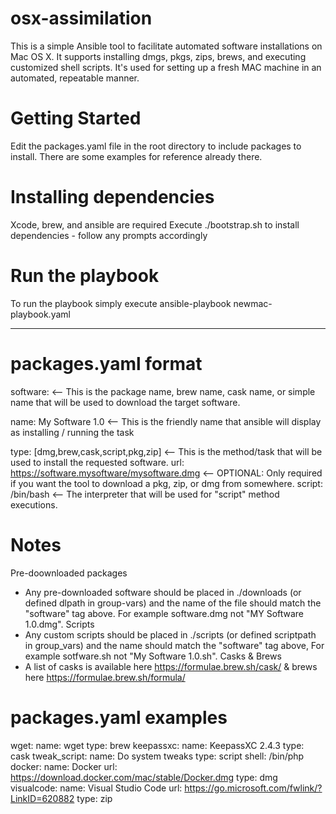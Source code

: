 # osx-assimilation
This is a simple Ansible tool to facilitate automated software installations on Mac OS X. It supports installing dmgs, pkgs, zips, brews, and executing customized shell scripts. It's used for setting up a fresh MAC machine in an automated, repeatable manner.

# Getting Started
Edit the packages.yaml file in the root directory to include packages to install. There are some examples for reference already there. 

# Installing dependencies
Xcode, brew, and ansible are required
Execute ./bootstrap.sh to install dependencies - follow any prompts accordingly

# Run the playbook
To run the playbook simply execute ansible-playbook newmac-playbook.yaml

-------------------------------------------------------------------------
# packages.yaml format

software: <-- This is the package name, brew name, cask name, or simple name that will be used to download the target software.

  name: My Software 1.0 <-- This is the friendly name that ansible will display as installing / running the task
  
  type: [dmg,brew,cask,script,pkg,zip] <-- This is the method/task that will be used to install the requested software.
  url: https://software.mysoftware/mysoftware.dmg <-- OPTIONAL: Only required if you want the tool to download a pkg, zip, or dmg from somewhere.
  script: /bin/bash <-- The interpreter that will be used for "script" method executions. 

# Notes 
Pre-doownloaded packages
 - Any pre-downloaded software should be placed in ./downloads (or defined dlpath in group-vars) and the name of the file should match the "software" tag above. For example software.dmg not "MY Software 1.0.dmg".
Scripts
 - Any custom scripts should be placed in ./scripts (or defined scriptpath in group_vars) and the name should match the "software" tag above, For example sotfware.sh not "My Software 1.0.sh".
 Casks & Brews
 - A list of casks is available here https://formulae.brew.sh/cask/ & brews here https://formulae.brew.sh/formula/

# packages.yaml examples
wget:
  name: wget
  type: brew
keepassxc:
  name: KeepassXC 2.4.3
  type: cask
tweak_script:
  name: Do system tweaks
  type: script
  shell: /bin/php
docker:
  name: Docker
  url: https://download.docker.com/mac/stable/Docker.dmg
  type: dmg
visualcode: 
  name: Visual Studio Code
  url: https://go.microsoft.com/fwlink/?LinkID=620882
  type: zip

